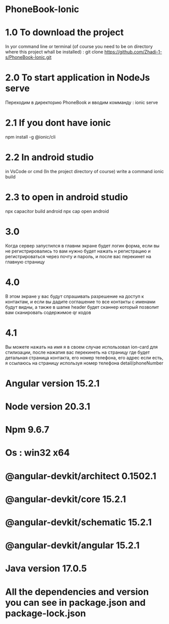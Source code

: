 # PhoneBook-Ionic

# 1.0 To download the project 
In yor command line or terminal (of course you need to be on directory where this project whall be installed) : git clone https://github.com/Zhadi-1-s/PhoneBook-Ionic.git

# 2.0 To start application in NodeJs serve
Переходим в директорию PhoneBook и вводим комманду : ionic serve 

# 2.1 If you dont have ionic
npm install -g @ionic/cli

# 2.2 In android studio
in VsCode or cmd (In the project directory of course) write a command ionic build

# 2.3 to open in android studio
 npx capacitor build android
npx cap open android

# 3.0 
Когда сервер запустился в главнм экране будет логин форма, если вы не регистрировались то вам нужно будет нажать н регистрацию и регистрироваться через почту и пароль, и после вас перекинет на главную страницу

# 4.0
В этом экране у вас будут спрашивать разрешение на доступ к контактам, и если вы дадите соглашение то все контакты с именами будут видны, а также в шапке header будет сканнер который позволит вам сканировать содержимое qr кодов

# 4.1
Вы можете нажать на имя я в своем случае использовал ion-card для стилизации, после нажатия вас перекинеть на страницу где будет детальная страница контакта, его номер телефона, его адрес если есть, я ссылаюсь на страницу используя номер телефона detail/phoneNumber

# Angular version 15.2.1

# Node version 20.3.1

# Npm 9.6.7 

# Os : win32 x64

# @angular-devkit/architect 0.1502.1
# @angular-devkit/core 15.2.1
# @angular-devkit/schematic 15.2.1
# @angular-devkit/angular 15.2.1

# Java version 17.0.5

# All the dependencies and version you can see in package.json and package-lock.json

